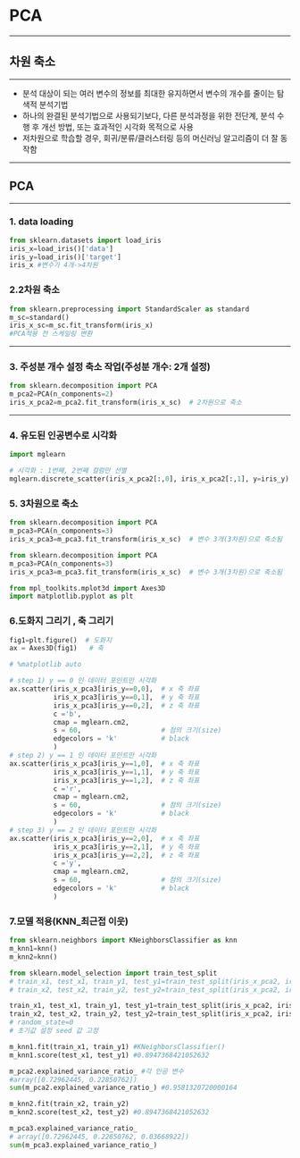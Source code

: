 # PCA
---
## 차원 축소 
---
 - 분석 대상이 되는 여러 변수의 정보를 최대한 유지하면서 변수의 개수를 줄이는 탐색적 분석기법 
- 하나의 완결된 분석기법으로 사용되기보다, 다른 분석과정을 위한 전단계, 분석 수행 후 개선 방법, 또는 효과적인 시각화 목적으로 사용 
- 저차원으로 학습할 경우, 회귀/분류/클러스터링 등의 머신러닝 알고리즘이 더 잘 동작함

---

## PCA

---

### 1. data loading

```python
from sklearn.datasets import load_iris
iris_x=load_iris()['data']
iris_y=load_iris()['target']
iris_x #변수가 4개->4차원
```

### 2.2차원 축소

```python
from sklearn.preprocessing import StandardScaler as standard
m_sc=standard()
iris_x_sc=m_sc.fit_transform(iris_x)
#PCA적용 전 스케일링 변환
```

---

### 3. 주성분 개수 설정 축소 작업(주성분 개수: 2개 설정)

```python
from sklearn.decomposition import PCA
m_pca2=PCA(n_components=2)
iris_x_pca2=m_pca2.fit_transform(iris_x_sc)  # 2차원으로 축소
```

---

### 4. 유도된 인공변수로 시각화 

```python
import mglearn

# 시각화 : 1번째, 2번째 컬럼만 선별 
mglearn.discrete_scatter(iris_x_pca2[:,0], iris_x_pca2[:,1], y=iris_y)
```

### 5. 3차원으로 축소

```python
from sklearn.decomposition import PCA
m_pca3=PCA(n_components=3)
iris_x_pca3=m_pca3.fit_transform(iris_x_sc)  # 변수 3개(3차원)으로 축소됨 

from sklearn.decomposition import PCA
m_pca3=PCA(n_components=3)
iris_x_pca3=m_pca3.fit_transform(iris_x_sc)  # 변수 3개(3차원)으로 축소됨 

from mpl_toolkits.mplot3d import Axes3D
import matplotlib.pyplot as plt
```

### 6.도화지 그리기 , 축 그리기

```python
fig1=plt.figure()  # 도화지 
ax = Axes3D(fig1)   # 축 

# %matplotlib auto

# step 1) y == 0 인 데이터 포인트만 시각화 
ax.scatter(iris_x_pca3[iris_y==0,0],  # x 축 좌표 
           iris_x_pca3[iris_y==0,1],  # y 축 좌표 
           iris_x_pca3[iris_y==0,2],  # z 축 좌표
           c ='b',
           cmap = mglearn.cm2,
           s = 60,                    # 점의 크기(size)
           edgecolors = 'k'           # black 
           )
# step 2) y == 1 인 데이터 포인트만 시각화
ax.scatter(iris_x_pca3[iris_y==1,0],  # x 축 좌표 
           iris_x_pca3[iris_y==1,1],  # y 축 좌표 
           iris_x_pca3[iris_y==1,2],  # z 축 좌표
           c ='r',
           cmap = mglearn.cm2,
           s = 60,                    # 점의 크기(size)
           edgecolors = 'k'           # black 
           )
# step 3) y == 2 인 데이터 포인트만 시각화
ax.scatter(iris_x_pca3[iris_y==2,0],  # x 축 좌표 
           iris_x_pca3[iris_y==2,1],  # y 축 좌표 
           iris_x_pca3[iris_y==2,2],  # z 축 좌표
           c ='y',
           cmap = mglearn.cm2,
           s = 60,                    # 점의 크기(size)
           edgecolors = 'k'           # black 
           )
```

### 7.모델 적용(KNN_최근접 이웃)

```python
from sklearn.neighbors import KNeighborsClassifier as knn
m_knn1=knn()
m_knn2=knn()

from sklearn.model_selection import train_test_split
# train_x1, test_x1, train_y1, test_y1=train_test_split(iris_x_pca2, iris_y)
# train_x2, test_x2, train_y2, test_y2=train_test_split(iris_x_pca2, iris_y)

train_x1, test_x1, train_y1, test_y1=train_test_split(iris_x_pca2, iris_y, random_state=0)
train_x2, test_x2, train_y2, test_y2=train_test_split(iris_x_pca2, iris_y, random_state=0)
# random_state=0
# 초기값 설정 seed 값 고정

m_knn1.fit(train_x1, train_y1) #KNeighborsClassifier()
m_knn1.score(test_x1, test_y1) #0.8947368421052632

m_pca2.explained_variance_ratio_ #각 인공 변수
#array([0.72962445, 0.22850762])
sum(m_pca2.explained_variance_ratio_) #0.9581320720000164

m_knn2.fit(train_x2, train_y2)
m_knn2.score(test_x2, test_y2) #0.8947368421052632

m_pca3.explained_variance_ratio_
# array([0.72962445, 0.22850762, 0.03668922])
sum(m_pca3.explained_variance_ratio_)
```

